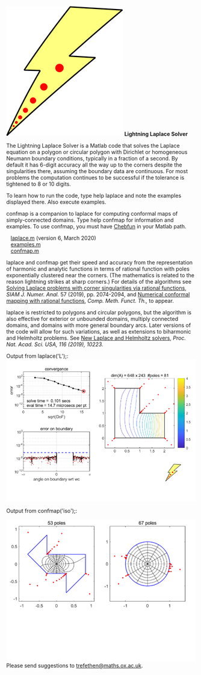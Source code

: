 ![[LOGO]](llogo.png)
**Lightning Laplace Solver** 

The Lightning Laplace Solver is a Matlab code that solves the Laplace equation on a polygon or circular polygon with Dirichlet or homogeneous Neumann boundary conditions, typically in a fraction of a second. By default it has 6-digit accuracy all the way up to the corners despite the singularities there, assuming the boundary data are continuous. For most problems the computation continues to be successful if the tolerance is tightened to 8 or 10 digits.

To learn how to run the code, type help laplace and note the examples displayed there. Also execute examples.

confmap is a companion to laplace for computing conformal maps of simply-connected domains. Type help confmap for information and examples. To use confmap, you must have [Chebfun](https://www.chebfun.org) in your Matlab path.

   [laplace.m](laplace.m) (version 6, March 2020)  
   [examples.m](examples.m)  
   [confmap.m](confmap.m)  

laplace and confmap get their speed and accuracy from the representation of harmonic and analytic functions in terms of rational function with poles exponentially clustered near the corners. (The mathematics is related to the reason lightning strikes at sharp corners.) For details of the algorithms see [Solving Laplace problems with corner singularities via rational functions](https://people.maths.ox.ac.uk/trefethen/laplaceSINUM.pdf), _SIAM J. Numer. Anal._ 57 (2019), pp. 2074-2094, and [Numerical conformal mapping with rational functions](https://people.maths.ox.ac.uk/trefethen/trefethen_cmft.pdf), _Comp. Meth. Funct. Th.,_ to appear.

laplace is restricted to polygons and circular polygons, but the algorithm is also effective for exterior or unbounded domains, multiply connected domains, and domains with more general boundary arcs. Later versions of the code will allow for such variations, as well as extensions to biharmonic and Helmholtz problems. See [New Laplace and Helmholtz solvers](https://people.maths.ox.ac.uk/trefethen/pnas.pdf), _Proc. Nat. Acad. Sci. USA, 116 (2019), 10223._

Output from laplace('L');:  
![[L]](L.png)

Output from confmap('iso');:  

![[iso]](iso.png)  
Please send suggestions to trefethen@maths.ox.ac.uk.
